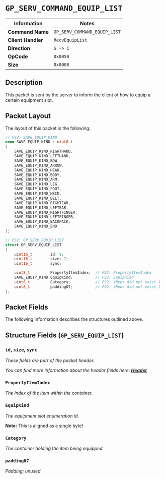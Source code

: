 # `GP_SERV_COMMAND_EQUIP_LIST`

| Information               | Notes |
|---                        |---    |
| **Command Name**          | `GP_SERV_COMMAND_EQUIP_LIST` |
| **Client Handler**        | `RecvEquipList` |
| **Direction**             | `S -> C` |
| **OpCode**                | `0x0050` |
| **Size**                  | `0x0008` |

## Description

This packet is sent by the server to inform the client of how to equip a certain equipment slot.

## Packet Layout

The layout of this packet is the following:

```cpp
// PS2: SAVE_EQUIP_KIND
enum SAVE_EQUIP_KIND : uint8_t
{
    SAVE_EQUIP_KIND_RIGHTHAND,
    SAVE_EQUIP_KIND_LEFTHAND,
    SAVE_EQUIP_KIND_BOW,
    SAVE_EQUIP_KIND_ARROW,
    SAVE_EQUIP_KIND_HEAD,
    SAVE_EQUIP_KIND_BODY,
    SAVE_EQUIP_KIND_ARM,
    SAVE_EQUIP_KIND_LEG,
    SAVE_EQUIP_KIND_FOOT,
    SAVE_EQUIP_KIND_NECK,
    SAVE_EQUIP_KIND_BELT,
    SAVE_EQUIP_KIND_RIGHTEAR,
    SAVE_EQUIP_KIND_LEFTEAR,
    SAVE_EQUIP_KIND_RIGHTFINGER,
    SAVE_EQUIP_KIND_LEFTFINGER,
    SAVE_EQUIP_KIND_BACKPACK,
    SAVE_EQUIP_KIND_END
};

// PS2: GP_SERV_EQUIP_LIST
struct GP_SERV_EQUIP_LIST
{
    uint16_t        id: 9;
    uint16_t        size: 7;
    uint16_t        sync;

    uint8_t         PropertyItemIndex;  // PS2: PropertyItemIndex
    SAVE_EQUIP_KIND EquipKind;          // PS2: EquipKind
    uint8_t         Category;           // PS2: (New; did not exist.)
    uint8_t         padding07;          // PS2: (New; did not exist.)
};
```

## Packet Fields

The following information describes the structures outlined above.

## Structure Fields (`GP_SERV_EQUIP_LIST`)

### `id`, `size`, `sync`

_These fields are part of the packet header._

_You can find more information about the header fields here: [**Header**](/world/HEADER.md)_

### `PropertyItemIndex`

_The index of the item within the container._

### `EquipKind`

_The equipment slot enumeration id._

**Note:** This is aligned as a single byte!

### `Category`

_The container holding the item being equipped._

### `padding07`

_Padding; unused._
